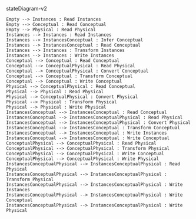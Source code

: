 stateDiagram-v2

    Empty --> Instances : Read Instances
    Empty --> Conceptual : Read Conceptual
    Empty --> Physical : Read Physical
    Instances --> Instances : Read Instances
    Instances --> InstancesConceptual : Infer Conceptual
    Instances --> InstancesConceptual : Read Conceptual
    Instances --> Instances : Transform Instances
    Instances --> Instances : Write Instances
    Conceptual --> Conceptual : Read Conceptual
    Conceptual --> ConceptualPhysical : Read Physical
    Conceptual --> ConceptualPhysical : Convert Conceptual
    Conceptual --> Conceptual : Transform Conceptual
    Conceptual --> Conceptual : Write Conceptual
    Physical --> ConceptualPhysical : Read Conceptual
    Physical --> Physical : Read Physical
    Physical --> ConceptualPhysical : Convert Physical
    Physical --> Physical : Transform Physical
    Physical --> Physical : Write Physical
    InstancesConceptual --> InstancesConceptual : Read Conceptual
    InstancesConceptual --> InstancesConceptualPhysical : Read Physical
    InstancesConceptual --> InstancesConceptualPhysical : Convert Physical
    InstancesConceptual --> InstancesConceptual : Transform Conceptual
    InstancesConceptual --> InstancesConceptual : Write Instances
    InstancesConceptual --> InstancesConceptual : Write Conceptual
    ConceptualPhysical --> ConceptualPhysical : Read Physical
    ConceptualPhysical --> ConceptualPhysical : Transform Physical
    ConceptualPhysical --> ConceptualPhysical : Write Conceptual
    ConceptualPhysical --> ConceptualPhysical : Write Physical
    InstancesConceptualPhysical --> InstancesConceptualPhysical : Read Physical
    InstancesConceptualPhysical --> InstancesConceptualPhysical : Transform Physical
    InstancesConceptualPhysical --> InstancesConceptualPhysical : Write Instances
    InstancesConceptualPhysical --> InstancesConceptualPhysical : Write Conceptual
    InstancesConceptualPhysical --> InstancesConceptualPhysical : Write Physical
